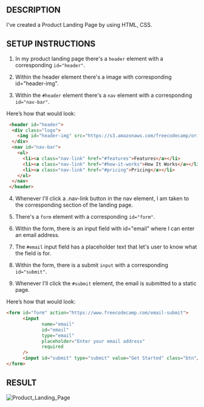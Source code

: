 ## DESCRIPTION

I've created a Product Landing Page by using HTML, CSS.

## SETUP INSTRUCTIONS

1. In my product landing page there's a `header` element with a corresponding `id="header"`.

2. Within the header element there's a image with corresponding id="header-img". 

3. Within the `#header` element there's a `nav` element with a corresponding `id="nav-bar"`.

Here’s how that would look:
  ```html
   <header id="header">
    <div class="logo">
      <img id="header-img" src="https://s3.amazonaws.com/freecodecamp/original_trombones.png" alt="original trombones logo"/>
    </div>
    <nav id="nav-bar">
      <ul>
        <li><a class="nav-link" href="#features">Features</a></li>
        <li><a class="nav-link" href="#how-it-works">How It Works</a></li>
        <li><a class="nav-link" href="#pricing">Pricing</a></li>
      </ul>  
    </nav>
   </header>
  ```
  
4. Whenever I'll click a .nav-link button in the nav element, I am taken to the corresponding section of the landing page.

5. There's a `form` element with a corresponding `id="form"`.  

6.  Within the form, there is an input field with id="email" where I can enter an email address.

7. The `#email` input field has a placeholder text that let's user to know what the field is for.

8. Within the form, there is a submit `input` with a corresponding `id="submit"`.

9. Whenever I'll click the `#submit` element, the email is submitted to a static page.

Here’s how that would look:
```html
<form id="form" action="https://www.freecodecamp.com/email-submit">
      <input
             name="email"
             id="email"
             type="email"
             placeholder="Enter your email address"
             required
      />
      <input id="submit" type="submit" value="Get Started" class="btn"/>
</form>
```

## RESULT

![Product_Landing_Page](https://user-images.githubusercontent.com/52233275/138464383-5901790c-b689-413b-8458-318cd11a220d.png)
